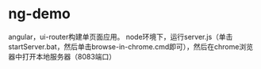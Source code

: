 # ng-demo
angular，ui-router构建单页面应用。
node环境下，运行server.js（单击startServer.bat，然后单击browse-in-chrome.cmd即可），然后在chrome浏览器中打开本地服务器（8083端口）
